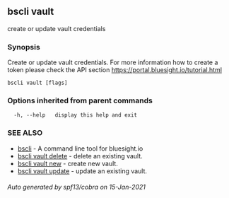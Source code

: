 ## bscli vault

create or update vault credentials

### Synopsis

Create or update vault credentials.
For more information how to create a token please 
check the API section https://portal.bluesight.io/tutorial.html 


```
bscli vault [flags]
```

### Options inherited from parent commands

```
  -h, --help   display this help and exit
```

### SEE ALSO

* [bscli](bscli.md)	 - A command line tool for bluesight.io
* [bscli vault delete](bscli_vault_delete.md)	 - delete an existing vault.
* [bscli vault new](bscli_vault_new.md)	 - create new vault.
* [bscli vault update](bscli_vault_update.md)	 - update an existing vault.

###### Auto generated by spf13/cobra on 15-Jan-2021
